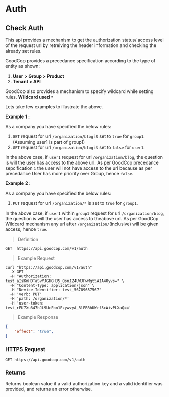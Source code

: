 # Auth

## Check Auth

This api provides a mechanism to get the authorization status/ access level of the request url by retreiving the
header information and checking the already set rules.

GoodCop provides a precedance specification according to the type of entity as shown:

1. **User > Group > Product**
2. **Tenant > API**

GoodCop also provides a mechanism to specify wildcard while setting rules.
**Wildcard used `*`**


Lets take few examples to illustrate the above.

**Example 1 :**

As a company you have specified the below rules:

1. `GET` request for url `/organization/blog` is set to `true` for `group1`.(Assuming user1 is part of group1)
2. `GET` request for url `/organization/blog` is set to `false` for `user1`.

In the above case, if `user1` request for url `/organization/blog`, the question is will the user has access to the
above url.
As per GoodCop precedance sepcification `1` the user will not have access to the url because as per precedance User has more
priority over Group, hence `false`.

**Example 2 :**

As a company you have specified the below rules:

1. `PUT` request for url `/organization/*` is set to `true` for `group1`.

In the above case, if `user1` within `group1` request for url `/organization/blog`, the question is will the user has access to theabove url.
As per GoodCop Wildcard mechanism any url after `/organization/`(inclusive) will be given access, hence `true`.


> Definition

```
GET  https://api.goodcop.com/v1/auth

```
> Example Request

```shell
curl "https://api.goodcop.com/v1/auth"
  -X GET
  -H "Authorization: test_aIsKmHDTaSvYJGHGHJ5_QsnJZ4UWJFwMgt5AIA4Oyvs=" \
  -H "Content-Type: application/json" \
  -H "Device-Identifier: test_56789657567"
  -H 'verb: PUT'
  -H 'path: /organization/*'
  -H 'user-token: test_rFU7Xu347hJL9UcFon1FzywvyA_8lERRhUWrf3cWivPLXaQ=='
```

> Example Response

```json
{
    "effect": "true",
}

```

### HTTPS Request

`GET https://api.goodcop.com/v1/auth`


### Returns

Returns boolean value if a valid authorization key and a valid identifier was provided, and returns an error otherwise.
